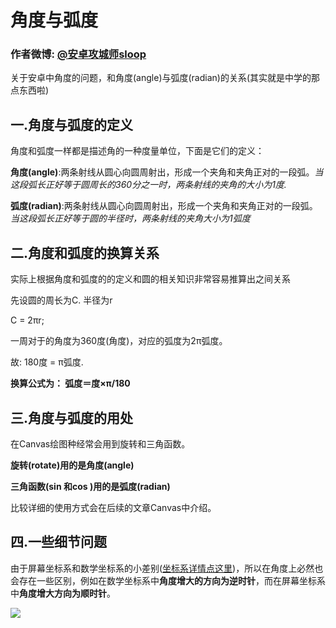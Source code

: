 # 角度与弧度
### 作者微博: [@安卓攻城师sloop](http://weibo.com/5459430586)
关于安卓中角度的问题，和角度(angle)与弧度(radian)的关系(其实就是中学的那点东西啦)

## 一.角度与弧度的定义
角度和弧度一样都是描述角的一种度量单位，下面是它们的定义：

<b>角度(angle)</b>:两条射线从圆心向圆周射出，形成一个夹角和夹角正对的一段弧。<i>当这段弧长正好等于圆周长的360分之一时，两条射线的夹角的大小为1度.</i>

<b>弧度(radian)</b>:两条射线从圆心向圆周射出，形成一个夹角和夹角正对的一段弧。<i>当这段弧长正好等于圆的半径时，两条射线的夹角大小为1弧度</i>

## 二.角度和弧度的换算关系
实际上根据角度和弧度的的定义和圆的相关知识非常容易推算出之间关系

先设圆的周长为C. 半径为r

C = 2πr;

一周对于的角度为360度(角度)，对应的弧度为2π弧度。

故: 180度 = π弧度.

<b>换算公式为：  弧度＝度×π/180 </b>

## 三.角度与弧度的用处
在Canvas绘图种经常会用到旋转和三角函数。

<b>旋转(rotate)用的是角度(angle)</b>

<b>三角函数(sin 和cos )用的是弧度(radian)</b>

比较详细的使用方式会在后续的文章Canvas中介绍。

## 四.一些细节问题
由于屏幕坐标系和数学坐标系的小差别([坐标系详情点这里](https://github.com/GcsSloop/AndroidNote/blob/master/%E9%97%AE%E9%A2%98/%E5%9D%90%E6%A0%87%E7%B3%BB/%E5%9D%90%E6%A0%87%E7%B3%BB.md))，所以在角度上必然也会存在一些区别，例如在数学坐标系中<b>角度增大的方向为逆时针</b>，而在屏幕坐标系中<b>角度增大方向为顺时针</b>。

![](https://github.com/GcsSloop/AndroidNote/blob/master/%E9%97%AE%E9%A2%98/%E8%A7%92%E5%BA%A6%E4%B8%8E%E5%BC%A7%E5%BA%A6/Art/%E8%A7%92%E5%BA%A6%E4%B8%8E%E5%BC%A7%E5%BA%A6.png)




